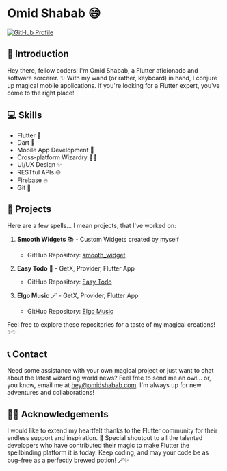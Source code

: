 # Omid Shabab 😄

[![GitHub Profile](https://github.com/omidshababdev)](https://github.com/omidshababdev)

## 👋 Introduction

Hey there, fellow coders! I'm Omid Shabab, a Flutter aficionado and software sorcerer. ✨ With my wand (or rather, keyboard) in hand, I conjure up magical mobile applications. If you're looking for a Flutter expert, you've come to the right place!

## 💻 Skills

- Flutter 🚀
- Dart 🎯
- Mobile App Development 📱
- Cross-platform Wizardry 🧙‍♂️
- UI/UX Design ✨
- RESTful APIs 🌐
- Firebase 🔥
- Git 🌳

## 🚀 Projects

Here are a few spells... I mean projects, that I've worked on:

1. **Smooth Widgets** 📚 - Custom Widgets created by myself
   - GitHub Repository: [smooth_widget](https://github.com/omidshababdev/smooth_widgets)

2. **Easy Todo** 🧪 - GetX, Provider, Flutter App
   - GitHub Repository: [Easy Todo](https://github.com/omidshababdev/easytodo_app)

3. **Elgo Music** 🪄 - GetX, Provider, Flutter App
   - GitHub Repository: [Elgo Music](https://github.com/omidshababdev/elgomusic_app)

Feel free to explore these repositories for a taste of my magical creations! ✨✨

## 📞 Contact

Need some assistance with your own magical project or just want to chat about the latest wizarding world news? Feel free to send me an owl... or, you know, email me at [hey@omidshabab.com](mailto:hey@omidshabab.com). I'm always up for new adventures and collaborations!

## 🧙‍♂️ Acknowledgements

I would like to extend my heartfelt thanks to the Flutter community for their endless support and inspiration. 🙏 Special shoutout to all the talented developers who have contributed their magic to make Flutter the spellbinding platform it is today. Keep coding, and may your code be as bug-free as a perfectly brewed potion! 🪄✨

<!--
**omidshababdev/omidshababdev** is a ✨ _special_ ✨ repository because its `README.md` (this file) appears on your GitHub profile.

Here are some ideas to get you started:

- 🔭 I’m currently working on Landina.
- 🌱 I’m currently learning Flutter
- 👯 I’m looking to collaborate on ...
- 🤔 I’m looking for help with ...
- 💬 Ask me about ...
- 📫 How to reach me: ...
- 😄 Pronouns: ...
- ⚡ Fun fact: ...
-->
